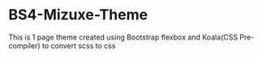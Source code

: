 # BS4-Mizuxe-Theme
This is 1 page theme created using Bootstrap flexbox and Koala(CSS Pre-compiler) to convert scss to css

